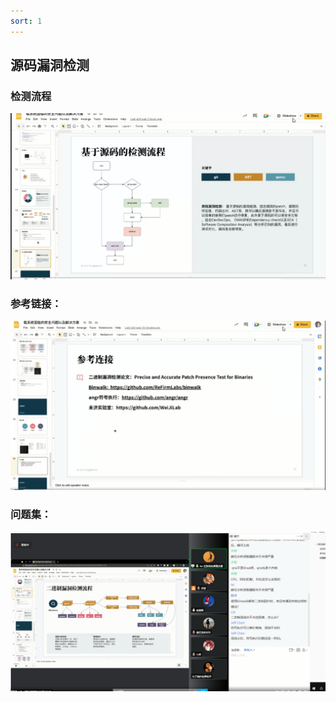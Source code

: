 ```yaml
---
sort: 1
---
```


## 源码漏洞检测

### 检测流程

![image-20220709205153347](README.assets/image-20220709205153347.png)

### 参考链接：

![image-20220709210520934](README.assets/image-20220709210520934.png)

### 问题集：

![image-20220709211652027](README.assets/image-20220709211652027.png)



